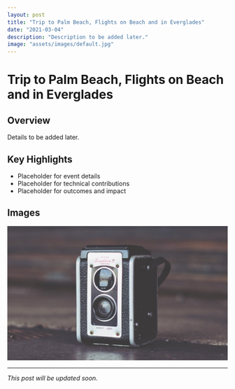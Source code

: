 ```yaml
---
layout: post
title: "Trip to Palm Beach, Flights on Beach and in Everglades"
date: "2021-03-04"
description: "Description to be added later."
image: "assets/images/default.jpg"
---
```


# Trip to Palm Beach, Flights on Beach and in Everglades

## Overview
Details to be added later.

## Key Highlights
- Placeholder for event details
- Placeholder for technical contributions
- Placeholder for outcomes and impact

## Images
![Placeholder](assets/images/default.jpg)

---

*This post will be updated soon.*
